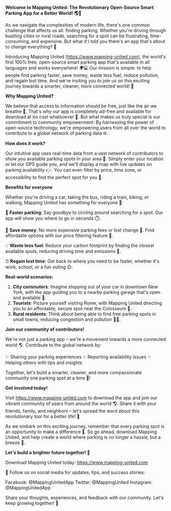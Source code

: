 **Welcome to Mapping United: The Revolutionary Open-Source Smart Parking App for a Better World! 🌎🚗**

As we navigate the complexities of modern life, there's one common challenge that affects us all: finding parking. Whether you're driving through bustling cities or rural roads, searching for a spot can be frustrating, time-consuming, and expensive. But what if I told you there's an app that's about to change everything? 🤯

Introducing Mapping United (https://www.mapping-united.com), the world's first 100% free, open-source smart parking app that's available in all languages and works everywhere! 🌍💻 Our mission is simple: to help people find parking faster, save money, waste less fuel, reduce pollution, and regain lost time. And we're inviting you to join us on this exciting journey towards a smarter, cleaner, more connected world! 🌟

**Why Mapping United?**

We believe that access to information should be free, just like the air we breathe 🌿. That's why our app is completely ad-free and available for download at no cost whatsoever 💸. But what makes us truly special is our commitment to community empowerment. By harnessing the power of open-source technology, we're empowering users from all over the world to contribute to a global network of parking data 🌐.

**How does it work?**

Our intuitive app uses real-time data from a vast network of contributors to show you available parking spots in your area 📍. Simply enter your location or let our GPS guide you, and we'll display a map with live updates on parking availability 👉. You can even filter by price, time zone, or accessibility to find the perfect spot for you 💪.

**Benefits for everyone**

Whether you're driving a car, taking the bus, riding a train, biking, or walking, Mapping United has something for everyone 🌈:

🚗 **Faster parking**: Say goodbye to circling around searching for a spot. Our app will show you where to go in seconds ⏱️.

💸 **Save money**: No more expensive parking fees or lost change 💸. Find affordable options with our price filtering feature 🔀.

💡 **Waste less fuel**: Reduce your carbon footprint by finding the closest available spots, reducing driving time and emissions 🌿.

⏰ **Regain lost time**: Get back to where you need to be faster, whether it's work, school, or a fun outing 😊.

**Real-world scenarios:**

1. **City commuters**: Imagine stepping out of your car in downtown New York, with the app guiding you to a nearby parking garage that's open and available 🗽️.
2. **Tourists**: Picture yourself visiting Rome, with Mapping United directing you to an affordable, secure spot near the Colosseum 🏯.
3. **Rural residents**: Think about being able to find free parking spots in small towns, reducing congestion and pollution 🚴‍♀️.

**Join our community of contributors!**

We're not just a parking app – we're a movement towards a more connected world 🌎. Contribute to the global network by:

✨ Sharing your parking experiences
✨ Reporting availability issues
✨ Helping others with tips and insights

Together, let's build a smarter, cleaner, and more compassionate community one parking spot at a time 💖!

**Get involved today!**

Visit https://www.mapping-united.com to download the app and join our vibrant community of users from around the world 🌎. Share it with your friends, family, and neighbors – let's spread the word about this revolutionary tool for a better life! 📢

As we embark on this exciting journey, remember that every parking spot is an opportunity to make a difference 🌟. So go ahead, download Mapping United, and help create a world where parking is no longer a hassle, but a breeze 🌊.

**Let's build a brighter future together! 💪**

Download Mapping United today: https://www.mapping-united.com

📲 Follow us on social media for updates, tips, and success stories:

Facebook: @MappingUnitedApp
Twitter: @MappingUnited
Instagram: @MappingUnitedApp

Share your thoughts, experiences, and feedback with our community. Let's keep growing together! 💬